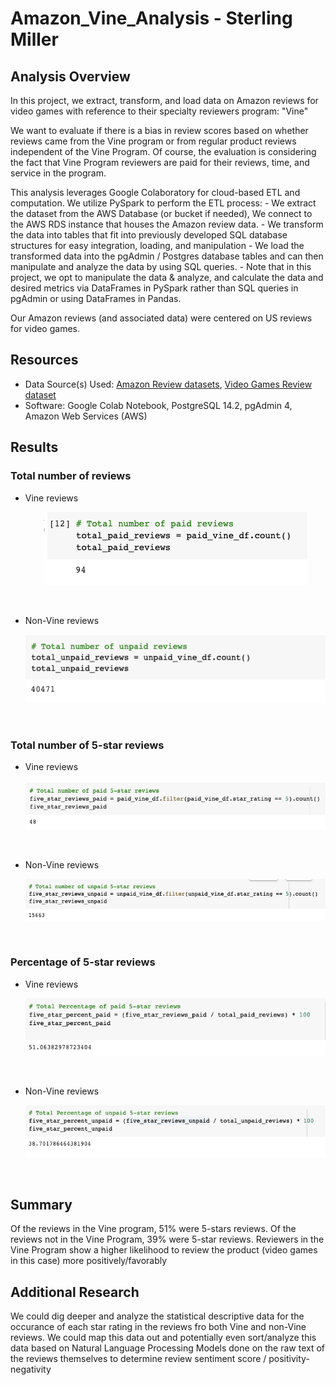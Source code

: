 # Amazon_Vine_Analysis - Sterling Miller

## Analysis Overview
In this project, we extract, transform, and load data on Amazon reviews for video games with reference to their specialty reviewers program: "Vine"

We want to evaluate if there is a bias in review scores based on whether reviews came from the Vine program or from regular product reviews independent of the Vine Program. Of course, the evaluation is considering the fact that Vine Program reviewers are paid for their reviews, time, and service in the program.

This analysis leverages Google Colaboratory for cloud-based ETL and computation.
We utilize PySpark to perform the ETL process:
    - We extract the dataset from the AWS Database (or bucket if needed), We connect to the AWS RDS instance that houses the Amazon review data.
    - We transform the data into tables that fit into previously developed SQL database structures for easy integration, loading, and manipulation 
    - We load the transformed data into the pgAdmin / Postgres database tables and can then manipulate and analyze the data by using SQL queries.
    - Note that in this project, we opt to manipulate the data & analyze, and calculate the data and desired metrics via DataFrames in PySpark rather than SQL queries in pgAdmin or using DataFrames in Pandas.

Our Amazon reviews (and associated data) were centered on US reviews for video games.

## Resources
- Data Source(s) Used: [Amazon Review datasets](https://s3.amazonaws.com/amazon-reviews-pds/tsv/index.txt), [Video Games Review dataset](https://s3.amazonaws.com/amazon-reviews-pds/tsv/amazon_reviews_us_Video_Games_v1_00.tsv.gz)
- Software: Google Colab Notebook, PostgreSQL 14.2, pgAdmin 4, Amazon Web Services (AWS)

## Results
### Total number of reviews
- Vine reviews <p align="center">
    ![Total Vine Reviews](https://github.com/sterlingvm/Amazon_Vine_Analysis/blob/main/Resources/v_r.png?raw=true "Total Vine Reviews")
</p>

<br>

- Non-Vine reviews <p align="center">
    ![Total non-Vine Reviews](https://github.com/sterlingvm/Amazon_Vine_Analysis/blob/main/Resources/n_v_r.png?raw=true "Total non-Vine Reviews")
</p>
<br>

### Total number of 5-star reviews
- Vine reviews <p align="center">
    ![5-star Vine Reviews](https://github.com/sterlingvm/Amazon_Vine_Analysis/blob/main/Resources/5_v_r.png?raw=true "5-star Vine Reviews")
</p>

<br>

- Non-Vine reviews <p align="center">
    ![5-star non-Vine Reviews](https://github.com/sterlingvm/Amazon_Vine_Analysis/blob/main/Resources/5_n_v_r.png?raw=true "5-star non-Vine Reviews") 
</p>
<br>

### Percentage of 5-star reviews
- Vine reviews <p align="center">
    ![% of 5-star Vine Reviews](https://github.com/sterlingvm/Amazon_Vine_Analysis/blob/main/Resources/p_5_v_r.png?raw=true "% of 5-star Vine Reviews") 
</p>

<br>

- Non-Vine reviews <p align="center">
    ![% of 5-star Vine Reviews](https://github.com/sterlingvm/Amazon_Vine_Analysis/blob/main/Resources/p_5_n_v_r.png?raw=true "% of 5-star Vine Reviews") 
</p>
<br>

## Summary
Of the reviews in the Vine program, 51% were 5-stars reviews. 
Of the reviews not in the Vine Program, 39% were 5-star reviews. 
Reviewers in the Vine Program show a higher likelihood to review the product (video games in this case) more positively/favorably

## Additional Research
We could dig deeper and analyze the statistical descriptive data for the occurance of each star rating in the reviews fro both Vine and non-Vine reviews. We could map this data out and potentially even sort/analyze this data based on Natural Language Processing Models done on the raw text of the reviews themselves to determine review sentiment score / positivity-negativity
